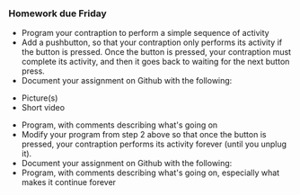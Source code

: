### Homework due Friday

+ Program your contraption to perform a simple sequence of activity
+ Add a pushbutton, so that your contraption only performs its activity if the button is pressed. Once the button is pressed, your contraption must complete its activity, and then it goes back to waiting for the next button press.
+ Document your assignment on Github with the following:
- Picture(s)
- Short video
+ Program, with comments describing what's going on
+ Modify your program from step 2 above so that once the button is pressed, your contraption performs its activity forever (until you unplug it).
+ Document your assignment on Github with the following:
+ Program, with comments describing what's going on, especially what makes it continue forever
